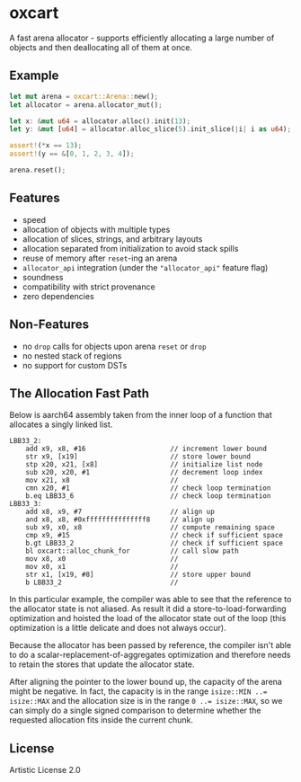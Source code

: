 # oxcart

A fast arena allocator - supports efficiently allocating a large number of
objects and then deallocating all of them at once.

## Example

```rust
let mut arena = oxcart::Arena::new();
let allocator = arena.allocator_mut();

let x: &mut u64 = allocator.alloc().init(13);
let y: &mut [u64] = allocator.alloc_slice(5).init_slice(|i| i as u64);

assert!(*x == 13);
assert!(y == &[0, 1, 2, 3, 4]);

arena.reset();
```

## Features

- speed
- allocation of objects with multiple types
- allocation of slices, strings, and arbitrary layouts
- allocation separated from initialization to avoid stack spills
- reuse of memory after `reset`-ing an arena
- `allocator_api` integration (under the `"allocator_api"` feature flag)
- soundness
- compatibility with strict provenance
- zero dependencies

## Non-Features

- no `drop` calls for objects upon arena `reset` or `drop`
- no nested stack of regions
- no support for custom DSTs

## The Allocation Fast Path

Below is aarch64 assembly taken from the inner loop of a function that
allocates a singly linked list.

```text
LBB33_2:
	add x9, x8, #16                     // increment lower bound
	str x9, [x19]                       // store lower bound
	stp x20, x21, [x8]                  // initialize list node
	sub x20, x20, #1                    // decrement loop index
	mov x21, x8                         //
	cmn x20, #1                         // check loop termination
	b.eq LBB33_6                        // check loop termination
LBB33_3:
	add x8, x9, #7                      // align up
	and x8, x8, #0xfffffffffffffff8     // align up
	sub x9, x0, x8                      // compute remaining space
	cmp x9, #15                         // check if sufficient space
	b.gt LBB33_2                        // check if sufficient space
	bl oxcart::alloc_chunk_for          // call slow path
	mov x8, x0                          //
	mov x0, x1                          //
	str x1, [x19, #8]                   // store upper bound
	b LBB33_2                           //
```

In this particular example, the compiler was able to see that the reference to
the allocator state is not aliased. As result it did a store-to-load-forwarding
optimization and hoisted the load of the allocator state out of the loop (this
optimization is a little delicate and does not always occur).

Because the allocator has been passed by reference, the compiler isn't able to
do a scalar-replacement-of-aggregates optimization and therefore needs to
retain the stores that update the allocator state.

After aligning the pointer to the lower bound up, the capacity of the arena
might be negative. In fact, the capacity is in the range `isize::MIN ..=
isize::MAX` and the allocation size is in the range `0 ..= isize::MAX`, so we
can simply do a single signed comparison to determine whether the requested
allocation fits inside the current chunk.

## License

Artistic License 2.0
